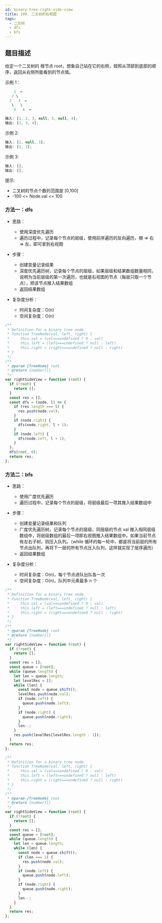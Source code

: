 ```yaml
---
id: binary-tree-right-side-view
title: 199. 二叉树的右视图
tags:
  - 二叉树
  - dfs
  - bfs
---
```


## 题目描述

给定一个二叉树的 根节点 root，想象自己站在它的右侧，按照从顶部到底部的顺序，返回从右侧所能看到的节点值。

示例 1：

```js
    1  ←
   / \
  2   3  ←
   \   \
    5   4  ←
```

```js
输入: [1, 2, 3, null, 5, null, 4];
输出: [1, 3, 4];
```

示例 2:

```js
输入: [1, null, 3];
输出: [1, 3];
```

示例 3:

```js
输入: [];
输出: [];
```

提示:

- 二叉树的节点个数的范围是 [0,100]
- -100 <= Node.val <= 100

### 方法一：dfs

- 思路：

  - 使用深度优先遍历
  - 遍历过程中，记录每个节点的层级，使用前序遍历的反向遍历，根 => 右 => 左，即可拿到右视图

- 步骤：

  - 创建变量记录结果
  - 深度优先遍历树，记录每个节点的层级，如果层级和结果数组数量相同，说明为当前层级的第一次遍历，也就是右视图的节点（每层只取一个节点），把该节点推入结果数组
  - 返回结果数组

- 复杂度分析：
  - 时间复杂度：O(n)
  - 空间复杂度：O(n)

```js
/**
 * Definition for a binary tree node.
 * function TreeNode(val, left, right) {
 *     this.val = (val===undefined ? 0 : val)
 *     this.left = (left===undefined ? null : left)
 *     this.right = (right===undefined ? null : right)
 * }
 */
/**
 * @param {TreeNode} root
 * @return {number[]}
 */
var rightSideView = function (root) {
  if (!root) {
    return [];
  }
  const res = [];
  const dfs = (node, l) => {
    if (res.length === l) {
      res.push(node.val);
    }
    if (node.right) {
      dfs(node.right, l + 1);
    }
    if (node.left) {
      dfs(node.left, l + 1);
    }
  };
  dfs(root, 0);
  return res;
};
```

### 方法二：bfs

- 思路：

  - 使用广度优先遍历
  - 遍历过程中，记录每个节点的层级，将层级最后一项其推入结果数组中

- 步骤：

  - 创建变量记录结果和队列
  - 广度优先遍历树，记录每个节点的层级，同层级的节点 val 推入相同层级数组中，将层级数组的最后一项即右视图推入结果数组中。如果当前节点有左右子树，则压入队列。（while 循环的每一轮中，都是将当前层的所有节点出队列，再将下一层的所有节点压入队列，这样就实现了层序遍历）
  - 返回结果数组

- 复杂度分析：
  - 时间复杂度：O(n)，每个节点进队出队各一次
  - 空间复杂度：O(n)，队列中元素最多 n 个

```js
/**
 * Definition for a binary tree node.
 * function TreeNode(val, left, right) {
 *     this.val = (val===undefined ? 0 : val)
 *     this.left = (left===undefined ? null : left)
 *     this.right = (right===undefined ? null : right)
 * }
 */
/**
 * @param {TreeNode} root
 * @return {number[]}
 */
var rightSideView = function (root) {
  if (!root) {
    return [];
  }
  const res = [];
  const queue = [root];
  while (queue.length) {
    let len = queue.length;
    let levelRes = [];
    while (len) {
      const node = queue.shift();
      levelRes.push(node.val);
      if (node.left) {
        queue.push(node.left);
      }
      if (node.right) {
        queue.push(node.right);
      }
      len--;
    }
    res.push(levelRes[levelRes.length - 1]);
  }
  return res;
};
```

```js
/**
 * Definition for a binary tree node.
 * function TreeNode(val, left, right) {
 *     this.val = (val===undefined ? 0 : val)
 *     this.left = (left===undefined ? null : left)
 *     this.right = (right===undefined ? null : right)
 * }
 */
/**
 * @param {TreeNode} root
 * @return {number[]}
 */
var rightSideView = function (root) {
  if (!root) {
    return [];
  }
  const res = [];
  const queue = [root];
  while (queue.length) {
    let len = queue.length;
    while (len) {
      const node = queue.shift();
      if (len === 1) {
        res.push(node.val);
      }
      if (node.left) {
        queue.push(node.left);
      }
      if (node.right) {
        queue.push(node.right);
      }
      len--;
    }
  }
  return res;
};
```
